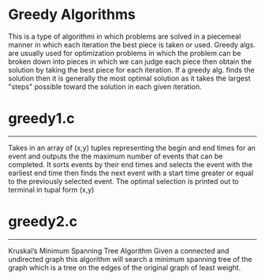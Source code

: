 # Greedy Algorithms

This is a type of algorithmi in which problems are solved in a piecemeal manner in which each iteration the best piece is taken or used. Greedy algs. are usually used for optimization problems in which the problem can be broken down into pieces in which we can judge each piece then obtain the solution by taking the best piece for each iteration. If a greedy alg. finds the solution then it is generally the most optimal solution as it takes the largest "steps" possible toward the solution in each given iteration.

# greedy1.c
--------------------------------------------------------------------------------
Takes in an array of (x,y) tuples representing the begin and end times for an
event and outputs the the maximum number of events that can be completed. It
sorts events by their end times and selects the event with the earliest end
time then finds the next event with a start time greater or equal to the
previously selected event. The optimal selection is printed out to terminal in
tupal form (x,y)

# greedy2.c
--------------------------------------------------------------------------------
Kruskal’s Minimum Spanning Tree Algorithm
Given a connected and undirected graph this algorithm will search a minimum
spanning tree of the graph which is a tree on the edges of the original graph
of least weight.
